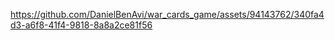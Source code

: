 

https://github.com/DanielBenAvi/war_cards_game/assets/94143762/340fa4d3-a6f8-41f4-9818-8a8a2ce81f56

